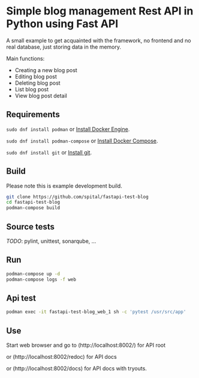 # Simple blog management Rest API in Python using Fast API

A small example to get acquainted with the framework, no frontend and no real database, just storing data in the memory.

Main functions:

* Creating a new blog post
* Editing blog post
* Deleting blog post
* List blog post
* View blog post detail


## Requirements


`sudo dnf install podman` or [Install Docker Engine](https://docs.docker.com/install/).

`sudo dnf install podman-compose` or [Install Docker Compose](https://github.com/docker/compose/releases/latest).

`sudo dnf install git` or [Install git](https://git-scm.com/book/en/v2/Getting-Started-Installing-Git).


## Build
Please note this is example development build.

```bash
git clone https://github.com/spital/fastapi-test-blog
cd fastapi-test-blog
podman-compose build
```

## Source tests
*TODO*: pylint, unittest, sonarqube, ...


## Run

```bash
podman-compose up -d
podman-compose logs -f web
```

## Api test

```bash
podman exec -it fastapi-test-blog_web_1 sh -c 'pytest /usr/src/app'
```

## Use
Start web browser and go to (http://localhost:8002/) for API root

or (http://localhost:8002/redoc) for API docs

or (http://localhost:8002/docs) for API docs with tryouts.

